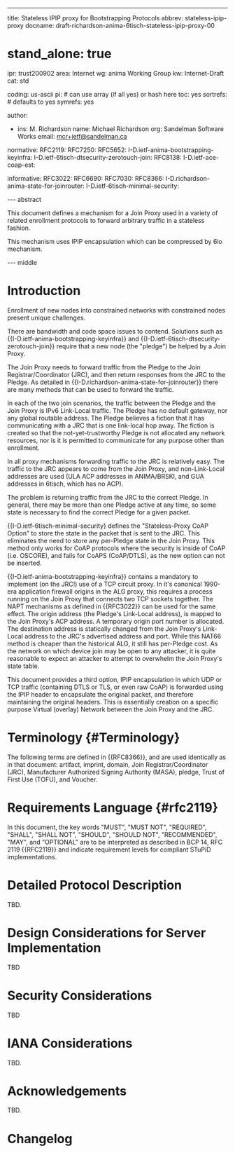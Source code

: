 ---
title: Stateless IPIP proxy for Bootstrapping Protocols
abbrev: stateless-ipip-proxy
docname: draft-richardson-anima-6tisch-stateless-ipip-proxy-00

# stand_alone: true

ipr: trust200902
area: Internet
wg: anima Working Group
kw: Internet-Draft
cat: std

coding: us-ascii
pi:    # can use array (if all yes) or hash here
  toc: yes
  sortrefs:   # defaults to yes
  symrefs: yes

author:


- ins: M. Richardson
  name: Michael Richardson
  org: Sandelman Software Works
  email: mcr+ietf@sandelman.ca

normative:
  RFC2119:
  RFC7250:
  RFC5652:
  I-D.ietf-anima-bootstrapping-keyinfra:
  I-D.ietf-6tisch-dtsecurity-zerotouch-join:
  RFC8138:
  I-D.ietf-ace-coap-est:

informative:
  RFC3022:
  RFC6690:
  RFC7030:
  RFC8366:
  I-D.richardson-anima-state-for-joinrouter:
  I-D.ietf-6tisch-minimal-security:

--- abstract

This document defines a mechanism for a Join Proxy used in a variety
of related enrollment protocols to forward arbitrary traffic in a
stateless fashion.

This mechanism uses IPIP encapsulation which can be compressed by
6lo mechanism.

--- middle

# Introduction

Enrollment of new nodes into constrained networks with constrained nodes
present unique challenges.

There are bandwidth and code space issues to contend.
Solutions such as {{I-D.ietf-anima-bootstrapping-keyinfra}}
and {{I-D.ietf-6tisch-dtsecurity-zerotouch-join}} require that a new
node (the "pledge") be helped by a Join Proxy.

The Join Proxy needs to forward traffic from the Pledge to the Join
Registrar/Coordinator (JRC), and then return responses from the JRC to the
Pledge.  As detailed in {{I-D.richardson-anima-state-for-joinrouter}}
there are many methods that can be used to forward the traffic.

In each of the two join scenarios, the traffic between the Pledge
and the Join Proxy is IPv6 Link-Local traffic.  The Pledge has no default
gateway, nor any global routable address.  The Pledge believes
a fiction that it has communicating with a JRC that is one link-local hop
away.  The fiction is created so that the not-yet-trustworthy Pledge is not
allocated any network resources, nor is it is permitted to communicate for
any purpose other than enrollment.

In all proxy mechanisms forwarding traffic to the JRC is relatively easy.
The traffic to the JRC appears to come from the Join Proxy, and
non-Link-Local addresses are used (ULA ACP addresses in ANIMA/BRSKI,
and GUA addresses in 6tisch, which has no ACP).

The problem is returning traffic from the JRC to the correct Pledge.
In general, there may be more than one Pledge active at any time, so some
state is necessary to find the correct Pledge for a given packet.

{{I-D.ietf-6tisch-minimal-security} defines the "Stateless-Proxy CoAP Option"
to store the state in the packet that is sent to the JRC.  This eliminates
the need to store any per-Pledge state in the Join Proxy.  This method
only works for CoAP protocols where the security is inside of CoAP
(i.e. OSCORE), and fails for CoAPS (CoAP/DTLS), as the new option can
not be inserted.

{{I-D.ietf-anima-bootstrapping-keyinfra}} contains a mandatory to implement
(on the JRC!) use of a TCP circuit proxy.  In it's canonical 1990-era
application firewall origins in the ALG proxy, this requires a process
running on the Join Proxy that connects two TCP sockets together.  The NAPT
mechanisms as defined in {{RFC3022}} can be used for the same effect.  The
origin address (the Pledge's Link-Local address), is mapped to the Join
Proxy's ACP address.  A temporary origin port number is allocated.
The destination address is statically changed from the Join Proxy's
Link-Local address to the JRC's advertised address and port.  While this
NAT66 method is cheaper than the historical ALG, it still has per-Pledge
cost.  As the network on which device join may be open to any attacker,
it is quite reasonable to expect an attacker to attempt to overwhelm the Join
Proxy's state table.

This document provides a third option, IPIP encapsulation in which UDP
or TCP traffic (containing DTLS or TLS, or even raw CoAP) is forwarded
using the IPIP header to encapsulate the original packet, and therefore
maintaining the original headers.  This is essentially creation on a
specific purpose Virtual (overlay) Network between the Join Proxy
and the JRC.

# Terminology          {#Terminology}

The following terms are defined in {{RFC8366}}, and are used
identically as in that document: artifact, imprint, domain, Join
Registrar/Coordinator (JRC), Manufacturer Authorized Signing Authority
(MASA), pledge, Trust of First Use (TOFU), and Voucher.

# Requirements Language {#rfc2119}

In this document, the key words "MUST", "MUST NOT", "REQUIRED",
"SHALL", "SHALL NOT", "SHOULD", "SHOULD NOT", "RECOMMENDED", "MAY",
and "OPTIONAL" are to be interpreted as described in BCP 14, RFC 2119
{{RFC2119}} and indicate requirement levels for compliant STuPiD
implementations.

# Detailed Protocol Description

TBD.

# Design Considerations for Server Implementation

TBD

# Security Considerations

TBD

# IANA Considerations

TBD.

# Acknowledgements

TBD.

# Changelog

